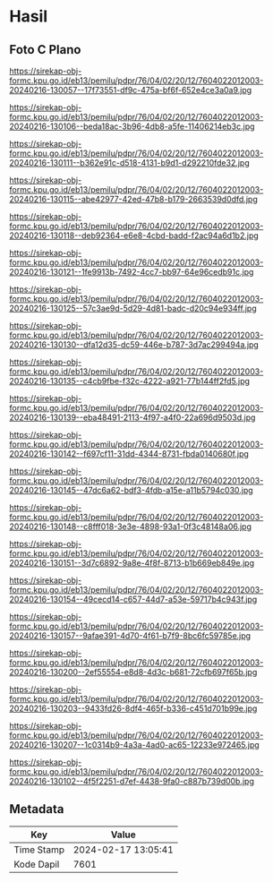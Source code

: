 # Hasil

## Foto C Plano

https://sirekap-obj-formc.kpu.go.id/eb13/pemilu/pdpr/76/04/02/20/12/7604022012003-20240216-130057--17f73551-df9c-475a-bf6f-652e4ce3a0a9.jpg

https://sirekap-obj-formc.kpu.go.id/eb13/pemilu/pdpr/76/04/02/20/12/7604022012003-20240216-130106--beda18ac-3b96-4db8-a5fe-11406214eb3c.jpg

https://sirekap-obj-formc.kpu.go.id/eb13/pemilu/pdpr/76/04/02/20/12/7604022012003-20240216-130111--b362e91c-d518-4131-b9d1-d292210fde32.jpg

https://sirekap-obj-formc.kpu.go.id/eb13/pemilu/pdpr/76/04/02/20/12/7604022012003-20240216-130115--abe42977-42ed-47b8-b179-2663539d0dfd.jpg

https://sirekap-obj-formc.kpu.go.id/eb13/pemilu/pdpr/76/04/02/20/12/7604022012003-20240216-130118--deb92364-e6e8-4cbd-badd-f2ac94a6d1b2.jpg

https://sirekap-obj-formc.kpu.go.id/eb13/pemilu/pdpr/76/04/02/20/12/7604022012003-20240216-130121--1fe9913b-7492-4cc7-bb97-64e96cedb91c.jpg

https://sirekap-obj-formc.kpu.go.id/eb13/pemilu/pdpr/76/04/02/20/12/7604022012003-20240216-130125--57c3ae9d-5d29-4d81-badc-d20c94e934ff.jpg

https://sirekap-obj-formc.kpu.go.id/eb13/pemilu/pdpr/76/04/02/20/12/7604022012003-20240216-130130--dfa12d35-dc59-446e-b787-3d7ac299494a.jpg

https://sirekap-obj-formc.kpu.go.id/eb13/pemilu/pdpr/76/04/02/20/12/7604022012003-20240216-130135--c4cb9fbe-f32c-4222-a921-77b144ff2fd5.jpg

https://sirekap-obj-formc.kpu.go.id/eb13/pemilu/pdpr/76/04/02/20/12/7604022012003-20240216-130139--eba48491-2113-4f97-a4f0-22a696d9503d.jpg

https://sirekap-obj-formc.kpu.go.id/eb13/pemilu/pdpr/76/04/02/20/12/7604022012003-20240216-130142--f697cf11-31dd-4344-8731-fbda0140680f.jpg

https://sirekap-obj-formc.kpu.go.id/eb13/pemilu/pdpr/76/04/02/20/12/7604022012003-20240216-130145--47dc6a62-bdf3-4fdb-a15e-a11b5794c030.jpg

https://sirekap-obj-formc.kpu.go.id/eb13/pemilu/pdpr/76/04/02/20/12/7604022012003-20240216-130148--c8fff018-3e3e-4898-93a1-0f3c48148a06.jpg

https://sirekap-obj-formc.kpu.go.id/eb13/pemilu/pdpr/76/04/02/20/12/7604022012003-20240216-130151--3d7c6892-9a8e-4f8f-8713-b1b669eb849e.jpg

https://sirekap-obj-formc.kpu.go.id/eb13/pemilu/pdpr/76/04/02/20/12/7604022012003-20240216-130154--49cecd14-c657-44d7-a53e-59717b4c943f.jpg

https://sirekap-obj-formc.kpu.go.id/eb13/pemilu/pdpr/76/04/02/20/12/7604022012003-20240216-130157--9afae391-4d70-4f61-b7f9-8bc6fc59785e.jpg

https://sirekap-obj-formc.kpu.go.id/eb13/pemilu/pdpr/76/04/02/20/12/7604022012003-20240216-130200--2ef55554-e8d8-4d3c-b681-72cfb697f65b.jpg

https://sirekap-obj-formc.kpu.go.id/eb13/pemilu/pdpr/76/04/02/20/12/7604022012003-20240216-130203--9433fd26-8df4-465f-b336-c451d701b99e.jpg

https://sirekap-obj-formc.kpu.go.id/eb13/pemilu/pdpr/76/04/02/20/12/7604022012003-20240216-130207--1c0314b9-4a3a-4ad0-ac65-12233e972465.jpg

https://sirekap-obj-formc.kpu.go.id/eb13/pemilu/pdpr/76/04/02/20/12/7604022012003-20240216-130102--4f5f2251-d7ef-4438-9fa0-c887b739d00b.jpg


## Metadata

| Key        | Value               |
| ---------- | ------------------- |
| Time Stamp | 2024-02-17 13:05:41 |
| Kode Dapil | 7601                |



